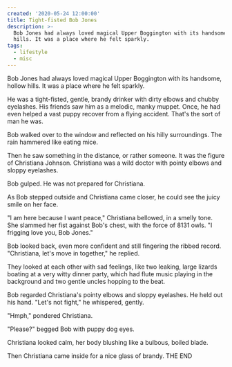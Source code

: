 ```yaml
---
created: '2020-05-24 12:00:00'
title: Tight-fisted Bob Jones
description: >-
  Bob Jones had always loved magical Upper Boggington with its handsome, hollow
  hills. It was a place where he felt sparkly.
tags:
  - lifestyle
  - misc
---
```


Bob Jones had always loved magical Upper Boggington with its handsome, hollow hills. It was a place where he felt sparkly.

He was a tight-fisted, gentle, brandy drinker with dirty elbows and chubby eyelashes. His friends saw him as a melodic, manky muppet. Once, he had even helped a vast puppy recover from a flying accident. That's the sort of man he was.

Bob walked over to the window and reflected on his hilly surroundings. The rain hammered like eating mice.

Then he saw something in the distance, or rather someone. It was the figure of Christiana Johnson. Christiana was a wild doctor with pointy elbows and sloppy eyelashes.

Bob gulped. He was not prepared for Christiana.

As Bob stepped outside and Christiana came closer, he could see the juicy smile on her face.

"I am here because I want peace," Christiana bellowed, in a smelly tone. She slammed her fist against Bob's chest, with the force of 8131 owls. "I frigging love you, Bob Jones."

Bob looked back, even more confident and still fingering the ribbed record. "Christiana, let's move in together," he replied.

They looked at each other with sad feelings, like two leaking, large lizards boating at a very witty dinner party, which had flute music playing in the background and two gentle uncles hopping to the beat.

Bob regarded Christiana's pointy elbows and sloppy eyelashes. He held out his hand. "Let's not fight," he whispered, gently.

"Hmph," pondered Christiana.

"Please?" begged Bob with puppy dog eyes.

Christiana looked calm, her body blushing like a bulbous, boiled blade.

Then Christiana came inside for a nice glass of brandy.
THE END
